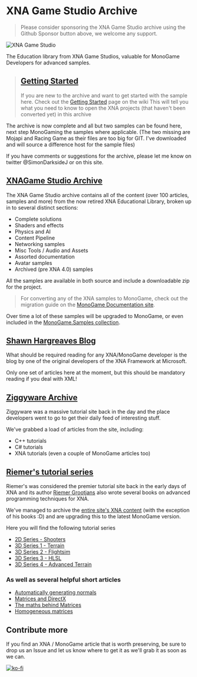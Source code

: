 # XNA Game Studio Archive

> Please consider sponsoring the XNA Game Studio archive using the Github Sponsor button above, we welcome any support.

![XNA Game Studio](https://github.com/simondarksidej/XNAGameStudio/blob/archive/Images/xna_game_studio_logo.jpg?raw=true)

The Education library from XNA Game Studios, valuable for MonoGame Developers for advanced samples.

> ## [Getting Started](gettingstarted.md)
>
> If you are new to the archive and want to get started with the sample here.  Check out the [Getting Started](https://github.com/simondarksidej/XNAGameStudio/wiki/gettingstarted) page on the wiki
> This will tell you what you need to know to open the XNA projects (that haven't been converted yet) in this archive
>

The archive is now complete and all but two samples can be found here, next step MonoGaming the samples where applicable.
(The two missing are Mojapi and Racing Game as their files are too big for GIT.  I've downloaded and will source a difference host for the sample files)

If you have comments or suggestions for the archive, please let me know on twitter @SimonDarksideJ or on this site.

## [XNAGame Studio Archive](Articles/XNAArchiveContents.md)

The XNA Game Studio archive contains all of the content (over 100 articles, samples and more) from the now retired XNA Educational Library, broken up in to several distinct sections:

* Complete solutions
* Shaders and effects
* Physics and AI
* Content Pipeline
* Networking samples
* Misc Tools / Audio and Assets
* Assorted documentation
* Avatar samples
* Archived (pre XNA 4.0) samples

All the samples are available in both source and include a downloadable zip for the project.

> For converting any of the XNA samples to MonoGame, check out the migration guide on the [MonoGame Documentation site](https://docs.monogame.net/articles/migrate_xna.html).

Over time a lot of these samples will be upgraded to MonoGame, or even included in the [MonoGame.Samples collection](https://github.com/monogame/monogame.samples).

## [Shawn Hargreaves Blog](/WebArticles/ShawnHargreaves/readme.md)

What should be required reading for any XNA/MonoGame developer is the blog by one of the original developers of the XNA Framework at Microsoft.

Only one set of articles here at the moment, but this should be mandatory reading if you deal with XML!

## [Ziggyware Archive](/WebArticles/Ziggyware/readme.md)

Ziggyware was a massive tutorial site back in the day and the place developers went to go to get their daily feed of interesting stuff.

We've grabbed a load of articles from the site, including:

* C++ tutorials
* C# tutorials
* XNA tutorials (even a couple of MonoGame articles too)

## [Riemer's tutorial series](/WebArticles/Riemers/readme.md)

Riemer's was considered the premier tutorial site back in the early days of XNA and its author [Riemer Grootjans](https://www.amazon.com/Riemer-Grootjans/e/B002DP7P3U) also wrote several books on advanced programming techniques for XNA.

We've managed to archive the [entire site's XNA content](/WebArticles/Riemers/readme.md) (with the exception of his books :D) and are upgrading this to the latest MonoGame version.

Here you will find the following tutorial series

* [2D Series - Shooters](/WebArticles/Riemers/Riemers2DXNAoverview.md)
* [3D Series 1 - Terrain](/WebArticles/Riemers/Riemers3DXNA1Terrainoverview.md)
* [3D Series 2 - Flightsim](/WebArticles/Riemers/Riemers3DXNA2flightsimoverview.md)
* [3D Series 3 - HLSL](/WebArticles/Riemers/Riemers3DXNA3hlsloverview.md)
* [3D Series 4 - Advanced Terrain](/WebArticles/Riemers/Riemers3DXNA4advterrainoverview.md)

### As well as several helpful short articles

* [Automatically generating normals](/WebArticles/Riemers/Riemersnormalgeneration.md)
* [Matrices and DirectX](/WebArticles/Riemers/RiemersMattices.md)
* [The maths behind Matrices](/WebArticles/Riemers/RiemersMatrixMath.md)
* [Homogeneous matrices](/WebArticles/Riemers/RiemersHomogeneousMatricies.md)

## Contribute more

If you find an XNA / MonoGame article that is worth preserving, be sure to drop us an Issue and let us know where to get it as we'll grab it as soon as we can.

[![ko-fi](https://www.ko-fi.com/img/githubbutton_sm.svg)](https://ko-fi.com/U6U023ZGE)
